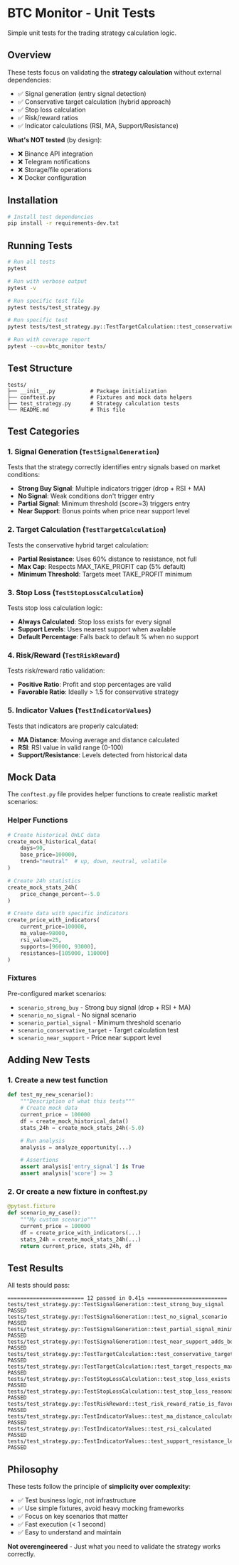 # BTC Monitor - Unit Tests

Simple unit tests for the trading strategy calculation logic.

## Overview

These tests focus on validating the **strategy calculation** without external dependencies:

- ✅ Signal generation (entry signal detection)
- ✅ Conservative target calculation (hybrid approach)
- ✅ Stop loss calculation
- ✅ Risk/reward ratios
- ✅ Indicator calculations (RSI, MA, Support/Resistance)

**What's NOT tested** (by design):

- ❌ Binance API integration
- ❌ Telegram notifications
- ❌ Storage/file operations
- ❌ Docker configuration

## Installation

```bash
# Install test dependencies
pip install -r requirements-dev.txt
```

## Running Tests

```bash
# Run all tests
pytest

# Run with verbose output
pytest -v

# Run specific test file
pytest tests/test_strategy.py

# Run specific test
pytest tests/test_strategy.py::TestTargetCalculation::test_conservative_target_uses_partial_resistance

# Run with coverage report
pytest --cov=btc_monitor tests/
```

## Test Structure

```
tests/
├── __init__.py           # Package initialization
├── conftest.py           # Fixtures and mock data helpers
├── test_strategy.py      # Strategy calculation tests
└── README.md             # This file
```

## Test Categories

### 1. Signal Generation (`TestSignalGeneration`)

Tests that the strategy correctly identifies entry signals based on market conditions:

- **Strong Buy Signal**: Multiple indicators trigger (drop + RSI + MA)
- **No Signal**: Weak conditions don't trigger entry
- **Partial Signal**: Minimum threshold (score=3) triggers entry
- **Near Support**: Bonus points when price near support level

### 2. Target Calculation (`TestTargetCalculation`)

Tests the conservative hybrid target calculation:

- **Partial Resistance**: Uses 60% distance to resistance, not full
- **Max Cap**: Respects MAX_TAKE_PROFIT cap (5% default)
- **Minimum Threshold**: Targets meet TAKE_PROFIT minimum

### 3. Stop Loss (`TestStopLossCalculation`)

Tests stop loss calculation logic:

- **Always Calculated**: Stop loss exists for every signal
- **Support Levels**: Uses nearest support when available
- **Default Percentage**: Falls back to default % when no support

### 4. Risk/Reward (`TestRiskReward`)

Tests risk/reward ratio validation:

- **Positive Ratio**: Profit and stop percentages are valid
- **Favorable Ratio**: Ideally > 1.5 for conservative strategy

### 5. Indicator Values (`TestIndicatorValues`)

Tests that indicators are properly calculated:

- **MA Distance**: Moving average and distance calculated
- **RSI**: RSI value in valid range (0-100)
- **Support/Resistance**: Levels detected from historical data

## Mock Data

The `conftest.py` file provides helper functions to create realistic market scenarios:

### Helper Functions

```python
# Create historical OHLC data
create_mock_historical_data(
    days=90,
    base_price=100000,
    trend="neutral"  # up, down, neutral, volatile
)

# Create 24h statistics
create_mock_stats_24h(
    price_change_percent=-5.0
)

# Create data with specific indicators
create_price_with_indicators(
    current_price=100000,
    ma_value=98000,
    rsi_value=25,
    supports=[96000, 93000],
    resistances=[105000, 110000]
)
```

### Fixtures

Pre-configured market scenarios:

- `scenario_strong_buy` - Strong buy signal (drop + RSI + MA)
- `scenario_no_signal` - No signal scenario
- `scenario_partial_signal` - Minimum threshold scenario
- `scenario_conservative_target` - Target calculation test
- `scenario_near_support` - Price near support level

## Adding New Tests

### 1. Create a new test function

```python
def test_my_new_scenario():
    """Description of what this tests"""
    # Create mock data
    current_price = 100000
    df = create_mock_historical_data()
    stats_24h = create_mock_stats_24h(-5.0)

    # Run analysis
    analysis = analyze_opportunity(...)

    # Assertions
    assert analysis['entry_signal'] is True
    assert analysis['score'] >= 3
```

### 2. Or create a new fixture in conftest.py

```python
@pytest.fixture
def scenario_my_case():
    """My custom scenario"""
    current_price = 100000
    df = create_price_with_indicators(...)
    stats_24h = create_mock_stats_24h(...)
    return current_price, stats_24h, df
```

## Test Results

All tests should pass:

```
======================== 12 passed in 0.41s =========================
tests/test_strategy.py::TestSignalGeneration::test_strong_buy_signal PASSED
tests/test_strategy.py::TestSignalGeneration::test_no_signal_scenario PASSED
tests/test_strategy.py::TestSignalGeneration::test_partial_signal_minimum_threshold PASSED
tests/test_strategy.py::TestSignalGeneration::test_near_support_adds_bonus_score PASSED
tests/test_strategy.py::TestTargetCalculation::test_conservative_target_uses_partial_resistance PASSED
tests/test_strategy.py::TestTargetCalculation::test_target_respects_max_take_profit_cap PASSED
tests/test_strategy.py::TestStopLossCalculation::test_stop_loss_exists PASSED
tests/test_strategy.py::TestStopLossCalculation::test_stop_loss_reasonable_default PASSED
tests/test_strategy.py::TestRiskReward::test_risk_reward_ratio_is_favorable PASSED
tests/test_strategy.py::TestIndicatorValues::test_ma_distance_calculated PASSED
tests/test_strategy.py::TestIndicatorValues::test_rsi_calculated PASSED
tests/test_strategy.py::TestIndicatorValues::test_support_resistance_levels_found PASSED
```

## Philosophy

These tests follow the principle of **simplicity over complexity**:

- ✅ Test business logic, not infrastructure
- ✅ Use simple fixtures, avoid heavy mocking frameworks
- ✅ Focus on key scenarios that matter
- ✅ Fast execution (< 1 second)
- ✅ Easy to understand and maintain

**Not overengineered** - Just what you need to validate the strategy works correctly.
